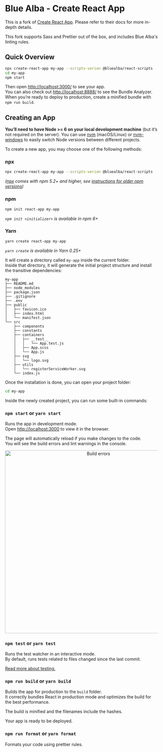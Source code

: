 # Blue Alba - Create React App

This is a fork of [Create React App](https://github.com/facebookincubator/create-react-app/). Please refer to their docs for more in-depth details.

This fork supports Sass and Prettier out of the box, and includes Blue Alba's linting rules.

## Quick Overview

```sh
npx create-react-app my-app --scripts-verion @bluealba/react-scripts
cd my-app
npm start
```
Then open [http://localhost:3000/](http://localhost:3000/) to see your app.<br>
You can also check out [http://localhost:8888/](http://localhost:8888/) to see the Bundle Analyzer.<br>
When you’re ready to deploy to production, create a minified bundle with `npm run build`.

## Creating an App

**You’ll need to have Node >= 6 on your local development machine** (but it’s not required on the server). You can use [nvm](https://github.com/creationix/nvm#installation) (macOS/Linux) or [nvm-windows](https://github.com/coreybutler/nvm-windows#node-version-manager-nvm-for-windows) to easily switch Node versions between different projects.

To create a new app, you may choose one of the following methods:

### npx

```sh
npx create-react-app my-app --scripts-verion @bluealba/react-scripts
```

*([npx](https://medium.com/@maybekatz/introducing-npx-an-npm-package-runner-55f7d4bd282b) comes with npm 5.2+ and higher, see [instructions for older npm versions](https://gist.github.com/gaearon/4064d3c23a77c74a3614c498a8bb1c5f))*

### npm

```sh
npm init react-app my-app
```
*`npm init <initializer>` is available in npm 6+*

### Yarn

```sh
yarn create react-app my-app
```
*`yarn create` is available in Yarn 0.25+*

It will create a directory called `my-app` inside the current folder.<br>
Inside that directory, it will generate the initial project structure and install the transitive dependencies:

```
my-app
├── README.md
├── node_modules
├── package.json
├── .gitignore
├── .env
├── public
│   ├── favicon.ico
│   ├── index.html
│   └── manifest.json
└── src
    ├── components
    ├── constants
    ├── containers
    │   ├── __test__
    │   │   └── App.test.js
    │   ├── App.scss
    │   └── App.js
    ├── svg
    │   └── logo.svg
    ├── utils
    │   └── registerServiceWorker.svg
    └── index.js
```

Once the installation is done, you can open your project folder:

```sh
cd my-app
```

Inside the newly created project, you can run some built-in commands:

### `npm start` or `yarn start`

Runs the app in development mode.<br>
Open [http://localhost:3000](http://localhost:3000) to view it in the browser.

The page will automatically reload if you make changes to the code.<br>
You will see the build errors and lint warnings in the console.

<p align='center'>
<img src='https://cdn.rawgit.com/marionebl/create-react-app/9f62826/screencast-error.svg' width='600' alt='Build errors'>
</p>

### `npm test` or `yarn test`

Runs the test watcher in an interactive mode.<br>
By default, runs tests related to files changed since the last commit.

[Read more about testing.](https://github.com/facebook/create-react-app/blob/master/packages/react-scripts/template/README.md#running-tests)

### `npm run build` or `yarn build`

Builds the app for production to the `build` folder.<br>
It correctly bundles React in production mode and optimizes the build for the best performance.

The build is minified and the filenames include the hashes.<br>

Your app is ready to be deployed.

### `npm run format` or `yarn format`

Formats your code using prettier rules.
